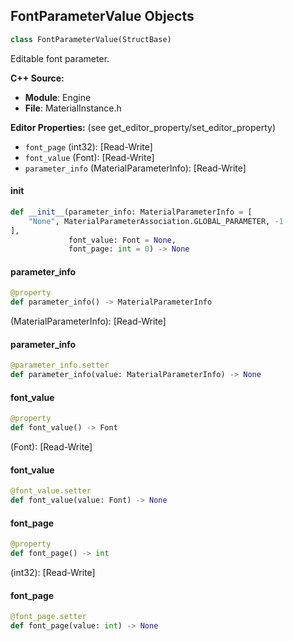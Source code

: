## FontParameterValue Objects

```python
class FontParameterValue(StructBase)
```

Editable font parameter.

**C++ Source:**

- **Module**: Engine
- **File**: MaterialInstance.h

**Editor Properties:** (see get_editor_property/set_editor_property)

- ``font_page`` (int32):  [Read-Write]
- ``font_value`` (Font):  [Read-Write]
- ``parameter_info`` (MaterialParameterInfo):  [Read-Write]

<a id="unreal.FontParameterValue.__init__"></a>

#### __init__

```python
def __init__(parameter_info: MaterialParameterInfo = [
    "None", MaterialParameterAssociation.GLOBAL_PARAMETER, -1
],
             font_value: Font = None,
             font_page: int = 0) -> None
```

<a id="unreal.FontParameterValue.parameter_info"></a>

#### parameter_info

```python
@property
def parameter_info() -> MaterialParameterInfo
```

(MaterialParameterInfo):  [Read-Write]

<a id="unreal.FontParameterValue.parameter_info"></a>

#### parameter_info

```python
@parameter_info.setter
def parameter_info(value: MaterialParameterInfo) -> None
```

<a id="unreal.FontParameterValue.font_value"></a>

#### font_value

```python
@property
def font_value() -> Font
```

(Font):  [Read-Write]

<a id="unreal.FontParameterValue.font_value"></a>

#### font_value

```python
@font_value.setter
def font_value(value: Font) -> None
```

<a id="unreal.FontParameterValue.font_page"></a>

#### font_page

```python
@property
def font_page() -> int
```

(int32):  [Read-Write]

<a id="unreal.FontParameterValue.font_page"></a>

#### font_page

```python
@font_page.setter
def font_page(value: int) -> None
```

<a id="unreal.UserSceneTextureOverride"></a>